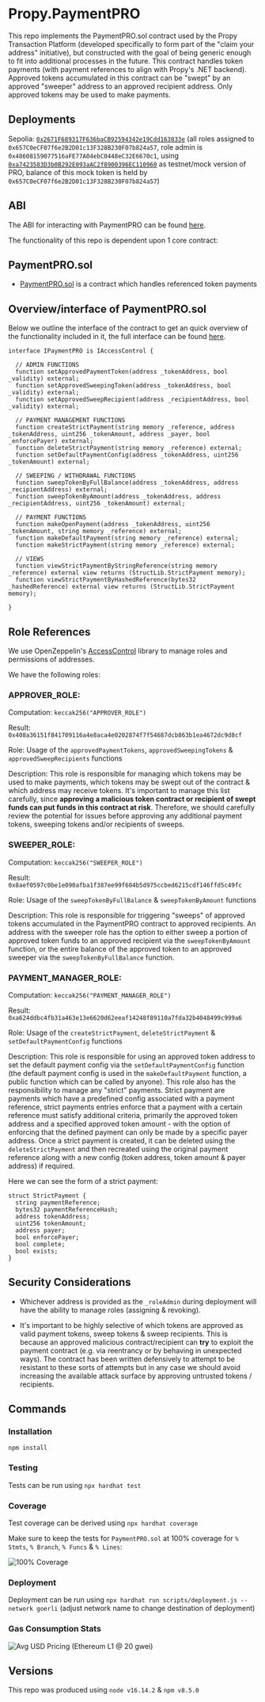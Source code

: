 # Propy.PaymentPRO

This repo implements the PaymentPRO.sol contract used by the Propy Transaction Platform (developed specifically to form part of the "claim your address" initiative), but constructed with the goal of being generic enough to fit into additional processes in the future. This contract handles token payments (with payment references to align with Propy's .NET backend). Approved tokens accumulated in this contract can be "swept" by an approved "sweeper" address to an approved recipient address. Only approved tokens may be used to make payments.

## Deployments

Sepolia: [`0x2671F689317F636baCB92594342e19Cdd163833e`](https://sepolia.etherscan.io/address/0x2671F689317F636baCB92594342e19Cdd163833e) (all roles assigned to `0x657C0eCF07f6e2B2D01c13F328B230F07b824a57`, role admin is `0x48608159077516aFE77A04ebC0448eC32E6670c1`, using [`0xa7423583D3b0B292E093aAC2f8900396EC110960`](https://sepolia.etherscan.io/address/0xa7423583D3b0B292E093aAC2f8900396EC110960) as testnet/mock version of PRO, balance of this mock token is held by `0x657C0eCF07f6e2B2D01c13F328B230F07b824a57`)

## ABI

The ABI for interacting with PaymentPRO can be found [here](https://github.com/Propy/Propy.PaymentPRO/blob/main/abi/PaymentPROABI.json).

The functionality of this repo is dependent upon 1 core contract:

## PaymentPRO.sol

- [PaymentPRO.sol](https://github.com/Propy/Propy.PaymentPRO/blob/main/contracts/PaymentPRO.sol) is a contract which handles referenced token payments

## Overview/interface of PaymentPRO.sol

Below we outline the interface of the contract to get an quick overview of the functionality included in it, the full interface can be found [here](https://github.com/Propy/Propy.PaymentPRO/blob/main/contracts/interfaces/IPaymentPRO.sol).

```solidity
interface IPaymentPRO is IAccessControl {

  // ADMIN FUNCTIONS
  function setApprovedPaymentToken(address _tokenAddress, bool _validity) external;
  function setApprovedSweepingToken(address _tokenAddress, bool _validity) external;
  function setApprovedSweepRecipient(address _recipientAddress, bool _validity) external;

  // PAYMENT MANAGEMENT FUNCTIONS
  function createStrictPayment(string memory _reference, address _tokenAddress, uint256 _tokenAmount, address _payer, bool _enforcePayer) external;
  function deleteStrictPayment(string memory _reference) external;
  function setDefaultPaymentConfig(address _tokenAddress, uint256 _tokenAmount) external;

  // SWEEPING / WITHDRAWAL FUNCTIONS
  function sweepTokenByFullBalance(address _tokenAddress, address _recipientAddress) external;
  function sweepTokenByAmount(address _tokenAddress, address _recipientAddress, uint256 _tokenAmount) external;

  // PAYMENT FUNCTIONS
  function makeOpenPayment(address _tokenAddress, uint256 _tokenAmount, string memory _reference) external;
  function makeDefaultPayment(string memory _reference) external;
  function makeStrictPayment(string memory _reference) external;

  // VIEWS
  function viewStrictPaymentByStringReference(string memory _reference) external view returns (StructLib.StrictPayment memory);
  function viewStrictPaymentByHashedReference(bytes32 _hashedReference) external view returns (StructLib.StrictPayment memory);

}
```

## Role References

We use OpenZeppelin's [AccessControl](https://docs.openzeppelin.com/contracts/4.x/access-control) library to manage roles and permissions of addresses.

We have the following roles:

### **APPROVER_ROLE**:

Computation: `keccak256("APPROVER_ROLE")`

Result: `0x408a36151f841709116a4e8aca4e0202874f7f54687dcb863b1ea4672dc9d8cf`

Role: Usage of the `approvedPaymentTokens`, `approvedSweepingTokens` & `approvedSweepRecipients` functions

Description: This role is responsible for managing which tokens may be used to make payments, which tokens may be swept out of the contract & which address may receive tokens. It's important to manage this list carefully, since **approving a malicious token contract or recipient of swept funds can put funds in this contract at risk**. Therefore, we should carefully review the potential for issues before approving any additional payment tokens, sweeping tokens and/or recipients of sweeps.

### **SWEEPER_ROLE**:

Computation: `keccak256("SWEEPER_ROLE")`

Result: `0x8aef0597c0be1e090afba1f387ee99f604b5d975ccbed6215cdf146ffd5c49fc`

Role: Usage of the `sweepTokenByFullBalance` & `sweepTokenByAmount` functions

Description: This role is responsible for triggering "sweeps" of approved tokens accumulated in the PaymentPRO contract to approved recipients. An address with the sweeper role has the option to either sweep a portion of approved token funds to an approved recipient via the `sweepTokenByAmount` function, or the entire balance of the approved token to an approved sweeper via the `sweepTokenByFullBalance` function.

### **PAYMENT_MANAGER_ROLE**:

Computation: `keccak256("PAYMENT_MANAGER_ROLE")`

Result: `0xa624ddbc4fb31a463e13e6620d62eeaf14248f89110a7fda32b4048499c999a6`

Role: Usage of the `createStrictPayment`, `deleteStrictPayment` & `setDefaultPaymentConfig` functions

Description: This role is responsible for using an approved token address to set the default payment config via the `setDefaultPaymentConfig` function (the default payment config is used in the `makeDefaultPayment` function, a public function which can be called by anyone). This role also has the responsibility to manage any "strict" payments. Strict payment are payments which have a predefined config associated with a payment reference, strict payments entries enforce that a payment with a certain reference must satisfy additional criteria, primarily the approved token address and a specified approved token amount - with the option of enforcing that the defined payment can only be made by a specific payer address. Once a strict payment is created, it can be deleted using the `deleteStrictPayment` and then recreated using the original payment reference along with a new config (token address, token amount & payer address) if required.

Here we can see the form of a strict payment:

```solidity
struct StrictPayment {
  string paymentReference;
  bytes32 paymentReferenceHash;
  address tokenAddress;
  uint256 tokenAmount;
  address payer;
  bool enforcePayer;
  bool complete;
  bool exists;
}
```

## Security Considerations

- Whichever address is provided as the `_roleAdmin` during deployment will have the ability to manage roles (assigning & revoking).

- It's important to be highly selective of which tokens are approved as valid payment tokens, sweep tokens & sweep recipients. This is because an approved malicious contract/recipient can **try** to exploit the payment contract (e.g. via reentrancy or by behaving in unexpected ways). The contract has been written defensively to attempt to be resistant to these sorts of attempts but in any case we should avoid increasing the available attack surface by approving untrusted tokens / recipients.

## Commands

### Installation

`npm install`

### Testing

Tests can be run using `npx hardhat test`

### Coverage

Test coverage can be derived using `npx hardhat coverage`

Make sure to keep the tests for `PaymentPRO.sol` at 100% coverage for `% Stmts`, `% Branch`, `% Funcs` & `% Lines`:

![100% Coverage](https://vagabond-public-storage.s3.eu-west-2.amazonaws.com/PaymentPRO-test-coverage.png)

### Deployment

Deployment can be run using `npx hardhat run scripts/deployment.js --network goerli` (adjust network name to change destination of deployment)

### Gas Consumption Stats

![Avg USD Pricing (Ethereum L1 @ 20 gwei)](https://vagabond-public-storage.s3.eu-west-2.amazonaws.com/PaymentPRO-gas-estimates.png)

## Versions

This repo was produced using `node v16.14.2` & `npm v8.5.0`